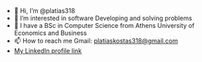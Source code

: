 - 👋 Hi, I’m @platias318
- 👀 I’m interested in software Developing and solving problems
- 🌱 I have a BSc in Computer Science from Athens University of Economics and Business
- 📫 How to reach me Gmail: platiaskostas318@gmail.com
- [My LinkedIn profile link](https://www.linkedin.com/in/konstantinos-platias-310a65252/)

<!---
platias318/platias318 is a ✨ special ✨ repository because its `README.md` (this file) appears on your GitHub profile.
You can click the Preview link to take a look at your changes.
--->

